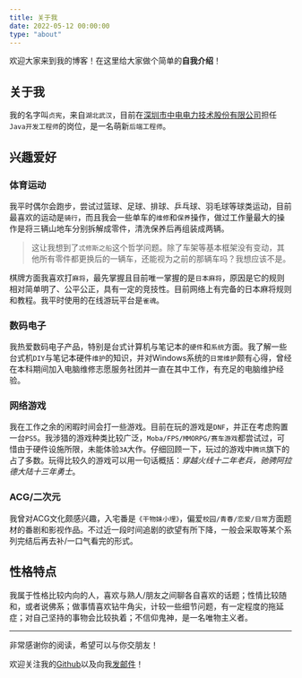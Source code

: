 ```yaml
---
title: 关于我
date: 2022-05-12 00:00:00
type: "about"
---
```


欢迎大家来到我的博客！在这里给大家做个简单的**自我介绍**！

## 关于我
我的名字叫`贞宪`，来自`湖北武汉`，目前在[深圳市中电电力技术股份有限公司](https://www.cet-electric.com/)担任`Java开发工程师`的岗位，是一名萌新`后端工程师`。

## 兴趣爱好

### 体育运动
我平时偶尔会跑步，尝试过篮球、足球、排球、乒乓球、羽毛球等球类运动，目前最喜欢的运动是`骑行`，而且我会一些单车的`维修`和`保养`操作，做过工作量最大的操作是将三辆山地车分别拆解成零件，清洗保养后再组装成两辆。
> 这让我想到了`忒修斯之船`这个哲学问题。除了车架等基本框架没有变动，其他所有零件都更换后的一辆车，还能视为之前的那辆车吗？我想应该不是。

棋牌方面我喜欢打`麻将`，最先掌握且目前唯一掌握的是`日本麻将`，原因是它的规则相对简单明了、公平公正，具有一定的竞技性。目前网络上有完备的日本麻将规则和教程。我平时使用的在线游玩平台是`雀魂`。

### 数码电子
我热爱数码电子产品，特别是台式计算机与笔记本的`硬件`和`系统`方面。我了解一些台式机`DIY`与笔记本硬件`维护`的知识，并对Windows系统的`日常维护`颇有心得，曾经在本科期间加入电脑维修志愿服务社团并一直在其中工作，有充足的电脑维护经验。

### 网络游戏
我在工作之余的闲暇时间会打一些游戏。目前在玩的游戏是`DNF`，并正在考虑购置一台`PS5`。我涉猎的游戏种类比较广泛，`Moba/FPS/MMORPG/赛车游戏`都尝试过，可惜由于硬件设施所限，未能体验`3A`大作。仔细回顾一下，玩过的游戏中`腾讯`旗下的占了多数。玩得比较久的游戏可以用一句话概括：*穿越火线十二年老兵，驰骋阿拉德大陆十三年勇士*。

### ACG/二次元
我曾对ACG文化颇感兴趣，入宅番是`《干物妹小埋》`，偏爱`校园/青春/恋爱/日常`方面题材的番剧和影视作品。不过近一段时间追剧的欲望有所下降，一般会采取等某个系列完结后再去补/一口气看完的形式。

## 性格特点
我属于性格比较内向的人，喜欢与熟人/朋友之间聊各自喜欢的话题；性情比较随和，或者说佛系；做事情喜欢钻牛角尖，计较一些细节问题，有一定程度的拖延症；对自己坚持的事物会比较执着；不信仰鬼神，是一名唯物主义者。

---
非常感谢你的阅读，希望可以与你交朋友！

欢迎关注我的[Github](https://github.com/Xe-Persistent)以及向我[发邮件](mailto:474663082@qq.com)！